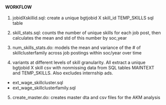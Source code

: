 #### WORKFLOW
1. jobidXskillid.sql: create a unique bgtjobid X skill_id TEMP_SKILLS sql table 

2. skill_stats.sql: counts the number of unique skills for each job post, then calculates the mean and std of this number by soc,year

3. num_skills_stats.do: models the mean and variance of the # of skillclusterfamily across job postings within soc/year over time

4. variants at different levels of skill granularity. All extract a unique bgtjobid X skill csv with nonmissing data from SQL tables MAINTEXT and TEMP_SKILLS. Also excludes internship ads.
- ext_wage_skillcluster.sql
- ext_wage_skillclusterfamily.sql

5. create_master.do: creates master dta and csv files for the AKM analysis



